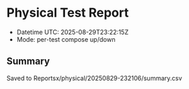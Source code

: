 # Physical Test Report
- Datetime UTC: 2025-08-29T23:22:15Z
- Mode: per-test compose up/down

## Summary
Saved to Reportsx/physical/20250829-232106/summary.csv
